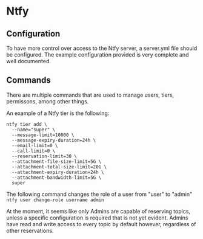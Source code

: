 # Ntfy

## Configuration

To have more control over access to the Ntfy server, a server.yml file should be configured. The example configuration provided is very complete and well documented.


## Commands

There are multiple commands that are used to manage users, tiers, permissons, among other things.

An example of a Ntfy tier is the following:

```
ntfy tier add \
  --name="super" \
  --message-limit=10000 \
  --message-expiry-duration=24h \
  --email-limit=0 \
  --call-limit=0 \
  --reservation-limit=30 \
  --attachment-file-size-limit=5G \
  --attachment-total-size-limit=20G \
  --attachment-expiry-duration=24h \
  --attachment-bandwidth-limit=5G \
  super
```

The following command changes the role of a user from "user" to "admin"
```ntfy user change-role username admin```

At the moment, it seems like only Admins are capable of reserving topics, unless a specific configuration is required that is not yet evident. Admins have read and write access to every topic by default however, regardless of other reservations.
